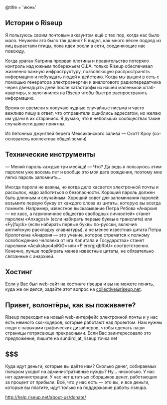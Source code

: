 @title = 'июнь'

## Истории о Riseup

Я пользуюсь своим почтовым аккаунтом ещё с тех пор, когда нас было мало. Неужели это было так давно? Я видел, как много вёсен подряд из яиц вырастали птицы, пока идеи росли в сети, соединяющие нас повсюду.

Когда ураган Катрина прорвал плотины и правительство потеряло контроль над южным побережьем США, только Riseup обеспечивал жизненно важную инфраструктуру, позволяющую распространять информацию и побуждать людей к действию. Когда мы вышли в сеть с помощью генератора электроэнергии и аналогового радиопередатчика через двенадцать дней после катастрофы из нашей маленькой штаб-квартиры, я залогинился на Riseup чтобы быстро распространить информацию.

Время от времени я получаю чудные случайные письма и часто вежливо пишу в ответ, что отправители ошиблись адресатом, но желаю им удачи в их стараниях. Я думаю, что в небольших сообществах такие случайности даже приятны.

Из бетонных джунглей берега Мексиканского залива
― Скотт Кроу (со-основатель коллектива общей земли)


## Технические инструменты

― Меняй пароль каждые три месяца!
― Что? Да ведь я пользуюсь этим паролем уже восемь лет и вообще это моя дата рождения, поэтому мне легко пароль запомнить...

Иногда пароли не важны, но когда дело касается электронной почты и рассылок, надо заботиться о безопасности. Хороший пароль должен быть длинным и случайным. Хороший совет для запоминания паролей: возьмите первую букву от каждого слова из цитаты, которую вы всегда помните. Например, известное высказывание Петра Рябова «Анархия ― не хаос, а гармоничное общество свободных личностей» станет паролем «Anxagosl» (если набирать первые буквы в транслите) или «Fy[fujck» (если набирать первые буквы по-русски, включив английскую раскладку клавиатуры), а не менее известная цитата Петра Кропоткина «Анархия ― это учение, которое стремится к полному освобождению человека от ига Капитала и Государства» станет паролями «Aeukskpo4oiKiG» или «F'ercrgjxjbRbU» соответственно. Конечно, лучше подбирать менее известные цитаты, не обязательно связанные с анархией.


## Хостинг

Если у Вас был web-сайт на хостинге riseupa и вы не можете понять, куда же он делся, задайте этот вопрос на collective@riseup.net.


## Привет, волонтёры, как вы поживаете?

Riseup переходит на новый web-интерфейс электронной почты и у нас есть немного css-кодеров, которые работают над проектом. Нам нужны люди с навыками графических дизайнеров, чтобы сделать наши страницы потрясающе прекрасными. Если Вас заинтересовало это предложение, пишите на sundird_at_riseup точка net


## $$$

Куда идут деньги, которые вы даёте нам? Сколько денег, собираемых riseupом уходит на административные нужды? Ну... нисколько. У нас нет администрации. У нас нет штатных сборщиков денег, работающих за процент от прибыли. Всё, что у нас есть ― это вы, и все деньги, которые вы платите, идут только на поддержание работы riseupа.

http://help.riseup.net/about-us/donate/

